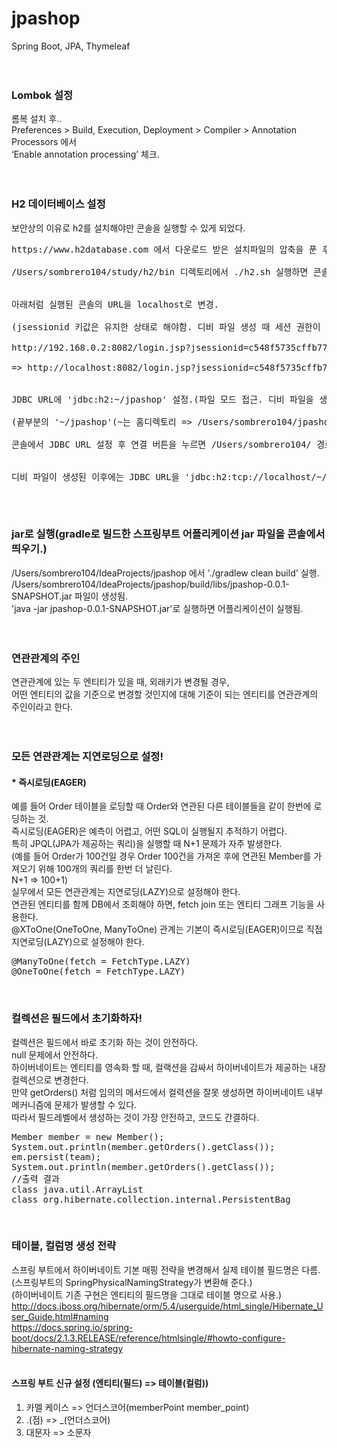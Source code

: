 # jpashop
Spring Boot, JPA, Thymeleaf<br/>
<br/><br/>

### Lombok 설정
롬복 설치 후..<br/>
Preferences > Build, Execution, Deployment > Compiler > Annotation Processors 에서<br/>
‘Enable annotation processing’ 체크.<br/>
<br/><br/>

### H2 데이터베이스 설정
보안상의 이유로 h2를 설치해야만 콘솔을 실행할 수 있게 되었다.<br/>
<pre>
https://www.h2database.com 에서 다운로드 받은 설치파일의 압축을 푼 후<br/>
/Users/sombrero104/study/h2/bin 디렉토리에서 ./h2.sh 실행하면 콘솔이 실행됨.<br/>

아래처럼 실행된 콘솔의 URL을 localhost로 변경. <br/>
(jsessionid 키값은 유지한 상태로 해야함. 디비 파일 생성 때 세션 권한이 필요하기 때문에.) <br/>
http://192.168.0.2:8082/login.jsp?jsessionid=c548f5735cffb777c350f7ca596401bc <br/>
=> http://localhost:8082/login.jsp?jsessionid=c548f5735cffb777c350f7ca596401bc <br/>

JDBC URL에 'jdbc:h2:~/jpashop' 설정.(파일 모드 접근. 디비 파일을 생성하기 위함.)<br/>
(끝부분의 '~/jpashop'(~는 홈디렉토리 => /Users/sombrero104/jpashop)는 디비 파일이 생성될 경로이다.)<br/>
콘솔에서 JDBC URL 설정 후 연결 버튼을 누르면 /Users/sombrero104/ 경로에 jpashop.mv.db 파일이 생성된다.<br/>

디비 파일이 생성된 이후에는 JDBC URL을 'jdbc:h2:tcp://localhost/~/jpashop'로 바꿔서 연결해서 사용한다.(네트워크 모드 접근)<br/>
</pre><br/>

### jar로 실행(gradle로 빌드한 스프링부트 어플리케이션 jar 파일을 콘솔에서 띄우기.)
/Users/sombrero104/IdeaProjects/jpashop 에서 './gradlew clean build' 실행.<br/>
/Users/sombrero104/IdeaProjects/jpashop/build/libs/jpashop-0.0.1-SNAPSHOT.jar 파일이 생성됨.<br/>
'java -jar jpashop-0.0.1-SNAPSHOT.jar'로 실행하면 어플리케이션이 실행됨.<br/>
<br/><br/>

### 연관관계의 주인
연관관계에 있는 두 엔티티가 있을 때, 외래키가 변경될 경우, <br/>
어떤 엔티티의 값을 기준으로 변경할 것인지에 대해 기준이 되는 엔티티를 연관관계의 주인이라고 한다.<br/>
<br/><br/>

### 모든 연관관계는 지연로딩으로 설정!
#### * 즉시로딩(EAGER)
예를 들어 Order 테이블을 로딩할 때 Order와 연관된 다른 테이블들을 같이 한번에 로딩하는 것.<br/>
즉시로딩(EAGER)은 예측이 어렵고, 어떤 SQL이 실행될지 추적하기 어렵다.<br/>
특히 JPQL(JPA가 제공하는 쿼리)을 실행할 때 N+1 문제가 자주 발생한다.<br/>
(예를 들어 Order가 100건일 경우 Order 100건을 가져온 후에 연관된 Member를 가져오기 위해 100개의 쿼리를 한번 더 날린다.<br/> N+1 => 100+1)<br/>
실무에서 모든 연관관계는 지연로딩(LAZY)으로 설정해야 한다.<br/>
연관된 엔티티를 함께 DB에서 조회해야 하면, fetch join 또는 엔티티 그래프 기능을 사용한다.<br/>
@XToOne(OneToOne, ManyToOne) 관계는 기본이 즉시로딩(EAGER)이므로 직접 지연로딩(LAZY)으로 설정해야 한다.<br/>
<pre>
@ManyToOne(fetch = FetchType.LAZY)
@OneToOne(fetch = FetchType.LAZY)
</pre><br/>

### 컬렉션은 필드에서 초기화하자!
컬렉션은 필드에서 바로 초기화 하는 것이 안전하다.<br/>
null 문제에서 안전하다.<br/>
하이버네이트는 엔티티를 영속화 할 때, 컬랙션을 감싸서 하이버네이트가 제공하는 내장 컬렉션으로 변경한다. <br/>
만약 getOrders() 처럼 임의의 메서드에서 컬력션을 잘못 생성하면 하이버네이트 내부 메커니즘에 문제가 발생할 수 있다. <br/>
따라서 필드레벨에서 생성하는 것이 가장 안전하고, 코드도 간결하다.<br/>
<pre>
Member member = new Member();
System.out.println(member.getOrders().getClass());
em.persist(team);
System.out.println(member.getOrders().getClass());
//출력 결과
class java.util.ArrayList
class org.hibernate.collection.internal.PersistentBag
</pre><br/>

### 테이블, 컬럼명 생성 전략
스프링 부트에서 하이버네이트 기본 매핑 전략을 변경해서 실제 테이블 필드명은 다름.<br/>
(스프링부트의 SpringPhysicalNamingStrategy가 변환해 준다.)<br/>
(하이버네이트 기존 구현은 엔티티의 필드명을 그대로 테이블 명으로 사용.)
http://docs.jboss.org/hibernate/orm/5.4/userguide/html_single/Hibernate_User_Guide.html#naming<br/>
https://docs.spring.io/spring-boot/docs/2.1.3.RELEASE/reference/htmlsingle/#howto-configure-hibernate-naming-strategy<br/>
<br/>
#### 스프링 부트 신규 설정 (엔티티(필드) => 테이블(컬럼))<br/>
1. 카멜 케이스 => 언더스코어(memberPoint member_point) <br/>
2. .(점) => _(언더스코어)<br/>
3. 대문자 => 소문자<br/>
<br/><br/>

